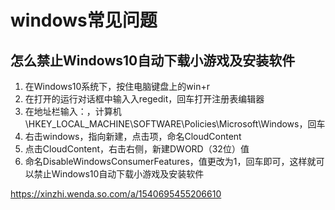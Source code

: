# windows常见问题
## 怎么禁止Windows10自动下载小游戏及安装软件

1. 在Windows10系统下，按住电脑键盘上的win+r
2. 在打开的运行对话框中输入入regedit，回车打开注册表编辑器
3. 在地址栏输入：，计算机\HKEY_LOCAL_MACHINE\SOFTWARE\Policies\Microsoft\Windows，回车
4. 右击windows，指向新建，点击项，命名CloudContent
5. 点击CloudContent，右击右侧，新建DWORD（32位）值
6. 命名DisableWindowsConsumerFeatures，值更改为1，回车即可，这样就可以禁止Windows10自动下载小游戏及安装软件


https://xinzhi.wenda.so.com/a/1540695455206610